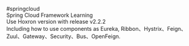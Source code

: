#springcloud <br>
Spring Cloud Framework Learning <br>
Use Hoxron version with release v2.2.2 <br>
Including how to use components as Eureka, Ribbon、Hystrix、Feign、Zuul、Gateway、Security、Bus、OpenFeign. <br>
